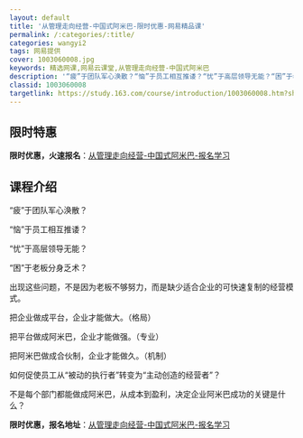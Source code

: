 ```yaml
---
layout: default
title: '从管理走向经营-中国式阿米巴-限时优惠-网易精品课'
permalink: /:categories/:title/
categories: wangyi2
tags: 网易提供
cover: 1003060008.jpg
keywords: 精选网课,网易云课堂,从管理走向经营-中国式阿米巴
description: '“疲”于团队军心涣散？“恼”于员工相互推诿？“忧”于高层领导无能？“困”于老板分身乏术？出现这些问题，不是因为老板不够努'
classid: 1003060008
targetlink: https://study.163.com/course/introduction/1003060008.htm?share=1&shareId=1025206652&utm_campaign=share&utm_medium=iphoneShare&utm_source=&utm_u=1025206652
---
```


## 限时特惠

**限时优惠，火速报名**：[从管理走向经营-中国式阿米巴-报名学习](https://study.163.com/course/introduction/1003060008.htm?share=1&shareId=1025206652&utm_campaign=share&utm_medium=iphoneShare&utm_source=&utm_u=1025206652)

## 课程介绍

“疲”于团队军心涣散？

“恼”于员工相互推诿？

“忧”于高层领导无能？

“困”于老板分身乏术？

出现这些问题，不是因为老板不够努力，而是缺少适合企业的可快速复制的经营模式。



把企业做成平台，企业才能做大。（格局）

把平台做成阿米巴，企业才能做强。（专业）

把阿米巴做成合伙制，企业才能做久。（机制）



如何促使员工从“被动的执行者”转变为“主动创造的经营者”？



不是每个部门都能做成阿米巴，从成本到盈利，决定企业阿米巴成功的关键是什么？

**限时优惠，报名地址**：[从管理走向经营-中国式阿米巴-报名学习](https://study.163.com/course/introduction/1003060008.htm?share=1&shareId=1025206652&utm_campaign=share&utm_medium=iphoneShare&utm_source=&utm_u=1025206652)

